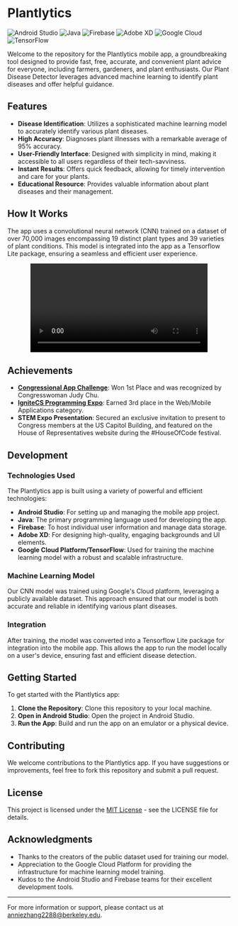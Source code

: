 # Plantlytics

![Android Studio](https://img.shields.io/badge/Android%20Studio-3DDC84?style=for-the-badge&logo=android-studio&logoColor=white)
![Java](https://img.shields.io/badge/Java-F89820?style=for-the-badge&logo=java&logoColor=white)
![Firebase](https://img.shields.io/badge/Firebase-FFCA28?style=for-the-badge&logo=firebase&logoColor=black)
![Adobe XD](https://img.shields.io/badge/Adobe%20XD-FF61F6?style=for-the-badge&logo=adobexd&logoColor=white)
![Google Cloud](https://img.shields.io/badge/Google%20Cloud-4285F4?style=for-the-badge&logo=google-cloud&logoColor=white)
![TensorFlow](https://img.shields.io/badge/TensorFlow-FF6F00?style=for-the-badge&logo=TensorFlow&logoColor=white)

Welcome to the repository for the Plantlytics mobile app, a groundbreaking tool designed to provide fast, free, accurate, and convenient plant advice for everyone, including farmers, gardeners, and plant enthusiasts. Our Plant Disease Detector leverages advanced machine learning to identify plant diseases and offer helpful guidance.

## Features

- **Disease Identification**: Utilizes a sophisticated machine learning model to accurately identify various plant diseases.
- **High Accuracy**: Diagnoses plant illnesses with a remarkable average of 95% accuracy.
- **User-Friendly Interface**: Designed with simplicity in mind, making it accessible to all users regardless of their tech-savviness.
- **Instant Results**: Offers quick feedback, allowing for timely intervention and care for your plants.
- **Educational Resource**: Provides valuable information about plant diseases and their management.

## How It Works

The app uses a convolutional neural network (CNN) trained on a dataset of over 70,000 images encompassing 19 distinct plant types and 39 varieties of plant conditions. This model is integrated into the app as a Tensorflow Lite package, ensuring a seamless and efficient user experience. 

<div align="center">
  <video src="https://github.com/anniezhang2288/Plantlytics/assets/67795868/e65aa7ff-9ce6-4d4d-a229-f7822ce94fca" width="400" />
</div>
    
## Achievements

- [**Congressional App Challenge**](https://www.congressionalappchallenge.us/): Won 1st Place and was recognized by Congresswoman Judy Chu.
- [**IgniteCS Programming Expo**](https://ignitecsexpo.org/): Earned 3rd place in the Web/Mobile Applications category.
- **STEM Expo Presentation**: Secured an exclusive invitation to present to Congress members at the US Capitol Building, and featured on the House of Representatives website during the #HouseOfCode festival.
## Development

### Technologies Used

The Plantlytics app is built using a variety of powerful and efficient technologies:

- **Android Studio**: For setting up and managing the mobile app project.
- **Java**: The primary programming language used for developing the app.
- **Firebase**: To host individual user information and manage data storage.
- **Adobe XD**: For designing high-quality, engaging backgrounds and UI elements.
- **Google Cloud Platform/TensorFlow**: Used for training the machine learning model with a robust and scalable infrastructure.

### Machine Learning Model

Our CNN model was trained using Google's Cloud platform, leveraging a publicly available dataset. This approach ensured that our model is both accurate and reliable in identifying various plant diseases.

### Integration

After training, the model was converted into a Tensorflow Lite package for integration into the mobile app. This allows the app to run the model locally on a user's device, ensuring fast and efficient disease detection.

## Getting Started

To get started with the Plantlytics app:

1. **Clone the Repository**: Clone this repository to your local machine.
2. **Open in Android Studio**: Open the project in Android Studio.
3. **Run the App**: Build and run the app on an emulator or a physical device.




## Contributing

We welcome contributions to the Plantlytics app. If you have suggestions or improvements, feel free to fork this repository and submit a pull request.

## License

This project is licensed under the [MIT License](LICENSE.md) - see the LICENSE file for details.

## Acknowledgments

- Thanks to the creators of the public dataset used for training our model.
- Appreciation to the Google Cloud Platform for providing the infrastructure for machine learning model training.
- Kudos to the Android Studio and Firebase teams for their excellent development tools.

---

For more information or support, please contact us at [anniezhang2288@berkeley.edu](mailto:anniezhang2288@berkeley.edu).
